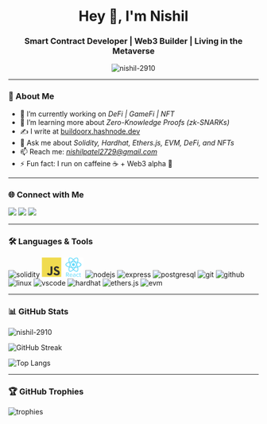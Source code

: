 <h1 align="center">Hey 👋, I'm Nishil</h1>
<h3 align="center">Smart Contract Developer | Web3 Builder | Living in the Metaverse</h3>

<p align="center">
  <img src="https://komarev.com/ghpvc/?username=nishil-2910&label=Profile%20views&color=0e75b6&style=flat" alt="nishil-2910" />
</p>

---

### 🧠 About Me

- 🔭 I’m currently working on *DeFi | GameFi | NFT*
- 🌱 I’m learning more about *Zero-Knowledge Proofs (zk-SNARKs)*
- ✍ I write at [buildoorx.hashnode.dev](https://buildoorx.hashnode.dev/)
- 💬 Ask me about *Solidity, Hardhat, Ethers.js, EVM, DeFi, and NFTs*
- 📫 Reach me: *nishilpatel2729@gmail.com*
- ⚡ Fun fact: I run on caffeine ☕ + Web3 alpha 🧠

---

### 🌐 Connect with Me

<p align="left">
  <a href="https://x.com/Nishilbuildweb3" target="blank"><img src="https://img.shields.io/twitter/follow/nishilp91819076?logo=twitter&style=for-the-badge" /></a>
  <a href="https://linkedin.com/in/nishil-patel-a95004246" target="blank"><img src="https://img.shields.io/badge/LinkedIn-blue?style=for-the-badge&logo=linkedin" /></a>
  <a href="https://buildoorx.hashnode.dev/" target="blank"><img src="https://img.shields.io/badge/Hashnode-1B1F23?style=for-the-badge&logo=hashnode" /></a>
</p>

---

### 🛠 Languages & Tools

<p align="left">
  <img src="https://cdn.jsdelivr.net/gh/devicons/devicon/icons/solidity/solidity-original.svg" width="40" height="40" alt="solidity" />
  <img src="https://raw.githubusercontent.com/devicons/devicon/master/icons/javascript/javascript-original.svg" width="40" height="40" alt="javascript" />
  <img src="https://raw.githubusercontent.com/devicons/devicon/master/icons/react/react-original-wordmark.svg" width="40" height="40" alt="react" />
  <img src="https://cdn.jsdelivr.net/gh/devicons/devicon/icons/nodejs/nodejs-original-wordmark.svg" width="40" height="40" alt="nodejs" />
  <img src="https://cdn.jsdelivr.net/gh/devicons/devicon/icons/express/express-original.svg" width="40" height="40" alt="express" />
  <img src="https://cdn.jsdelivr.net/gh/devicons/devicon/icons/postgresql/postgresql-original.svg" width="40" height="40" alt="postgresql" />
  <img src="https://cdn.jsdelivr.net/gh/devicons/devicon/icons/git/git-original.svg" width="40" height="40" alt="git" />
  <img src="https://cdn.jsdelivr.net/gh/devicons/devicon/icons/github/github-original.svg" width="40" height="40" alt="github" />
  <img src="https://cdn.jsdelivr.net/gh/devicons/devicon/icons/linux/linux-original.svg" width="40" height="40" alt="linux" />
  <img src="https://cdn.jsdelivr.net/gh/devicons/devicon/icons/vscode/vscode-original.svg" width="40" height="40" alt="vscode" />
  <img src="https://www.vectorlogo.zone/logos/hardhat_org/hardhat_org-icon.svg" width="40" height="40" alt="hardhat" />
  <img src="https://raw.githubusercontent.com/ethers-io/ethers.js/main/docs/images/ethers-logo.png" width="40" height="40" alt="ethers.js" />
  <img src="https://cryptologos.cc/logos/ethereum-eth-logo.png?v=032" width="40" height="40" alt="evm" />
</p>

---

### 📊 GitHub Stats

<p align="left">
  <img src="https://github-readme-stats.vercel.app/api?username=nishil-2910&show_icons=true&locale=en" alt="nishil-2910" />
</p>

<p align="left">
  <img src="https://github-readme-streak-stats.herokuapp.com/?user=nishil-2910" alt="GitHub Streak" />
</p>

<p align="left">
  <img src="https://github-readme-stats.vercel.app/api/top-langs?username=nishil-2910&show_icons=true&locale=en&layout=compact" alt="Top Langs" />
</p>

---

### 🏆 GitHub Trophies

<p align="left">
  <img src="https://github-profile-trophy.vercel.app/?username=nishil-2910&theme=darkhub" alt="trophies" />
</p>
